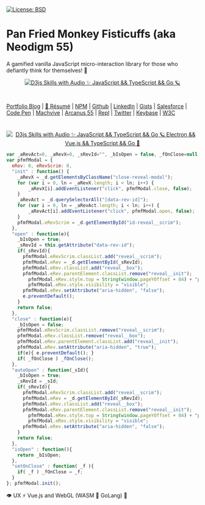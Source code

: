 [![License: BSD](https://badgen.net/badge/license/BSD/orange)](https://opensource.org/licenses/BSD-3-Clause)
# Pan Fried Monkey Fisticuffs (aka Neodigm 55)
A gamified vanilla JavaScript micro-interaction library for those who defiantly think for themselves! 🐒

<p align="center">
  <a target="_blank" href="https://thescottkrause.com/tags/javascript/">
  <img src="https://neodigm.github.io/pan-fried-monkey-fisticuffs/img/pan_fried_monkey_fisticuffs_logo_640_1280.jpg" title="D3js Skills with Audio ✨ JavaScript && TypeScript && Go 🪐">
  </a>
</p>

#
[Portfolio Blog](https://www.theScottKrause.com) |
[🚀 Résumé](https://thescottkrause.com/Arcanus_Scott_C_Krause_2020.pdf) |
[NPM](https://www.npmjs.com/~neodigm) |
[Github](https://github.com/neodigm) |
[LinkedIn](https://www.linkedin.com/in/neodigm24/) |
[Gists](https://gist.github.com/neodigm) |
[Salesforce](https://trailblazer.me/id/skrause) |
[Code Pen](https://codepen.io/neodigm24) |
[Machvive](https://machvive.com/) |
[Arcanus 55](https://www.arcanus55.com/) |
[Repl](https://repl.it/@neodigm) |
[Twitter](https://twitter.com/neodigm24) |
[Keybase](https://keybase.io/neodigm) |
[W3C](https://www.w3.org/users/123844)
#

<p align="center">
  <a target="_blank" href="https://thescottkrause.com/d3_datavis_skills.html">
  <img src="https://repository-images.githubusercontent.com/178555357/2b6ad880-7aa0-11ea-8dde-63e70187e3e9" title="D3js Skills with Audio ✨ JavaScript && TypeScript && Go 🪐 Electron && Vue.js && TypeScript && Go  🍰">
  </a>
</p>

```javascript
var _aRevAct=0, _aRevX=0, _sRevId="", _bIsOpen = false, _fOnClose=null, _d=document;
var pfmfModal = {
  eRev: 0, eRevScrim: 0,
  "init" : function() {
    _aRevX = _d.getElementsByClassName("close-reveal-modal");
    for (var i = 0, ln = _aRevX.length; i < ln; i++) {
        _aRevX[i].addEventListener("click", pfmfModal.close, false);
    }
    _aRevAct = _d.querySelectorAll("[data-rev-id]");
    for (var i = 0, ln = _aRevAct.length; i < ln; i++) {
        _aRevAct[i].addEventListener("click", pfmfModal.open, false);
    }
    pfmfModal.eRevScrim = _d.getElementById("id-reveal__scrim");
  },
  "open" : function(e){
    _bIsOpen = true;
    _sRevId = this.getAttribute("data-rev-id");
    if(_sRevId){
      pfmfModal.eRevScrim.classList.add("reveal__scrim");
      pfmfModal.eRev = _d.getElementById(_sRevId);
      pfmfModal.eRev.classList.add("reveal__box");
      pfmfModal.eRev.parentElement.classList.remove("reveal__init");
        pfmfModal.eRev.style.top = String(window.pageYOffset + 84) + "px";
        pfmfModal.eRev.style.visibility = "visible";
      pfmfModal.eRev.setAttribute("aria-hidden", "false");
      e.preventDefault();
    }
    return false;
  },
  "close" : function(e){
    _bIsOpen = false;
    pfmfModal.eRevScrim.classList.remove("reveal__scrim");
    pfmfModal.eRev.classList.remove("reveal__box");
    pfmfModal.eRev.parentElement.classList.add("reveal__init");
    pfmfModal.eRev.setAttribute("aria-hidden", "true");
    if(e){ e.preventDefault(); }
    if( _fOnClose ) _fOnClose();
  },
  "autoOpen" : function(_sId){
    _bIsOpen = true;
    _sRevId = _sId;
    if(_sRevId){
      pfmfModal.eRevScrim.classList.add("reveal__scrim");
      pfmfModal.eRev = _d.getElementById(_sRevId);
      pfmfModal.eRev.classList.add("reveal__box");
      pfmfModal.eRev.parentElement.classList.remove("reveal__init");
        pfmfModal.eRev.style.top = String(window.pageYOffset + 84) + "px";
        pfmfModal.eRev.style.visibility = "visible";
      pfmfModal.eRev.setAttribute("aria-hidden", "false");
    }
    return false;
  },
  "isOpen" : function(){
    return _bIsOpen;
  },
  "setOnClose" : function( _f ){
    if( _f ) _fOnClose = _f;
  }
}; pfmfModal.init();
```
👁️ UX ⚡ Vue.js and WebGL (WASM 🐹 GoLang) 🍭
